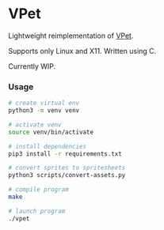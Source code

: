 # VPet
Lightweight reimplementation of [VPet](https://github.com/LorisYounger/VPet).

Supports only Linux and X11. Written using C.

Currently WIP.

### Usage
```sh
# create virtual env
python3 -m venv venv

# activate venv
source venv/bin/activate

# install dependencies
pip3 install -r requirements.txt

# convert sprites to spritesheets
python3 scripts/convert-assets.py

# compile program
make

# launch program
./vpet
```
